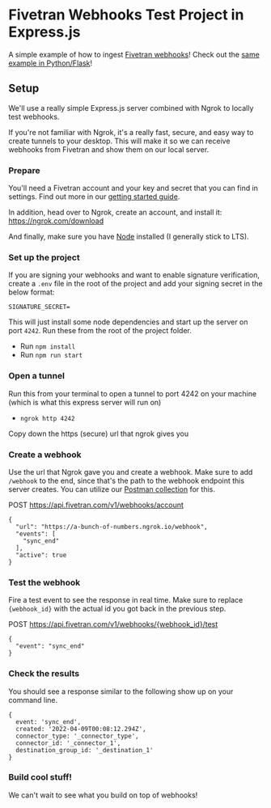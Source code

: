 # Fivetran Webhooks Test Project in Express.js
A simple example of how to ingest [Fivetran webhooks](https://fivetran.com/docs/rest-api/webhooks)! Check out the [same example in Python/Flask](https://github.com/fivetran-jimmyhooker/fivetran-webhook-example-python-flask)!

## Setup
We'll use a really simple Express.js server combined with Ngrok to locally test webhooks. 

If you're not familiar with Ngrok, it's a really fast, secure, and easy way to create tunnels to your desktop. This will make it so we can receive webhooks from Fivetran and show them on our local server.

### Prepare
You'll need a Fivetran account and your key and secret that you can find in settings. Find out more in our [getting started guide](https://fivetran.com/docs/rest-api/getting-started).

In addition, head over to Ngrok, create an account, and install it: https://ngrok.com/download

And finally, make sure you have [Node](https://nodejs.org/en/) installed (I generally stick to LTS). 

### Set up the project
If you are signing your webhooks and want to enable signature verification, create a `.env` file in the root of the project and add your signing secret in the below format:
```
SIGNATURE_SECRET=
```

This will just install some node dependencies and start up the server on port `4242`. Run these from the root of the project folder. 
- Run `npm install`
- Run `npm run start`

### Open a tunnel
Run this from your terminal to open a tunnel to port 4242 on your machine (which is what this express server will run on)
- `ngrok http 4242`

Copy down the https (secure) url that ngrok gives you

### Create a webhook
Use the url that Ngrok gave you and create a webhook. Make sure to add `/webhook` to the end, since that's the path to the webhook endpoint this server creates. You can utilize our [Postman collection](https://fivetran.com/docs/rest-api/api-tools#fivetranpostmancollection) for this.

POST https://api.fivetran.com/v1/webhooks/account
```
{
  "url": "https://a-bunch-of-numbers.ngrok.io/webhook",
  "events": [
    "sync_end"
  ],
  "active": true
}
```
### Test the webhook
Fire a test event to see the response in real time. Make sure to replace `{webhook_id}` with the actual id you got back in the previous step. 

POST https://api.fivetran.com/v1/webhooks/{webhook_id}/test
```
{
  "event": "sync_end"
}
```
### Check the results
You should see a response similar to the following show up on your command line.
```
{
  event: 'sync_end',
  created: '2022-04-09T00:08:12.294Z',
  connector_type: '_connector_type',
  connector_id: '_connector_1',
  destination_group_id: '_destination_1'
}
```

### Build cool stuff!
We can't wait to see what you build on top of webhooks!
